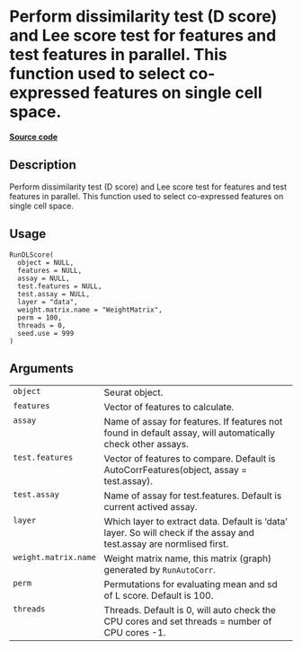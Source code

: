 

# Perform dissimilarity test (D score) and Lee score test for features and test features in parallel. This function used to select co-expressed features on single cell space.

[**Source code**](https://github.com/shiquan/Yano/tree/master/R/RunDLScore.R#L13)

## Description

Perform dissimilarity test (D score) and Lee score test for features and
test features in parallel. This function used to select co-expressed
features on single cell space.

## Usage

<pre><code class='language-R'>RunDLScore(
  object = NULL,
  features = NULL,
  assay = NULL,
  test.features = NULL,
  test.assay = NULL,
  layer = "data",
  weight.matrix.name = "WeightMatrix",
  perm = 100,
  threads = 0,
  seed.use = 999
)
</code></pre>

## Arguments

<table>
<tr>
<td style="white-space: nowrap; font-family: monospace; vertical-align: top">
<code id="object">object</code>
</td>
<td>
Seurat object.
</td>
</tr>
<tr>
<td style="white-space: nowrap; font-family: monospace; vertical-align: top">
<code id="features">features</code>
</td>
<td>
Vector of features to calculate.
</td>
</tr>
<tr>
<td style="white-space: nowrap; font-family: monospace; vertical-align: top">
<code id="assay">assay</code>
</td>
<td>
Name of assay for features. If features not found in default assay, will
automatically check other assays.
</td>
</tr>
<tr>
<td style="white-space: nowrap; font-family: monospace; vertical-align: top">
<code id="test.features">test.features</code>
</td>
<td>
Vector of features to compare. Default is AutoCorrFeatures(object, assay
= test.assay).
</td>
</tr>
<tr>
<td style="white-space: nowrap; font-family: monospace; vertical-align: top">
<code id="test.assay">test.assay</code>
</td>
<td>
Name of assay for test.features. Default is current actived assay.
</td>
</tr>
<tr>
<td style="white-space: nowrap; font-family: monospace; vertical-align: top">
<code id="layer">layer</code>
</td>
<td>
Which layer to extract data. Default is ‘data’ layer. So will check if
the assay and test.assay are normlised first.
</td>
</tr>
<tr>
<td style="white-space: nowrap; font-family: monospace; vertical-align: top">
<code id="weight.matrix.name">weight.matrix.name</code>
</td>
<td>
Weight matrix name, this matrix (graph) generated by
<code>RunAutoCorr</code>.
</td>
</tr>
<tr>
<td style="white-space: nowrap; font-family: monospace; vertical-align: top">
<code id="perm">perm</code>
</td>
<td>
Permutations for evaluating mean and sd of L score. Default is 100.
</td>
</tr>
<tr>
<td style="white-space: nowrap; font-family: monospace; vertical-align: top">
<code id="threads">threads</code>
</td>
<td>
Threads. Default is 0, will auto check the CPU cores and set threads =
number of CPU cores -1.
</td>
</tr>
</table>
